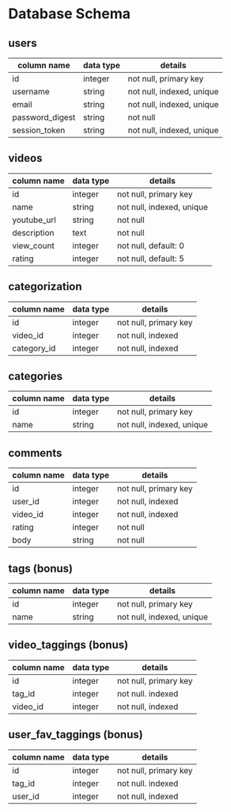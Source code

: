 # Database Schema

## users
column name     | data type | details
----------------|-----------|-----------------------
id              | integer   | not null, primary key
username        | string    | not null, indexed, unique
email           | string    | not null, indexed, unique
password_digest | string    | not null
session_token   | string    | not null, indexed, unique

## videos
column name     | data type | details
----------------|-----------|-----------------------
id              | integer   | not null, primary key
name            | string    | not null, indexed, unique
youtube_url     | string    | not null
description     | text      | not null
view_count      | integer   | not null, default: 0
rating          | integer   | not null, default: 5

## categorization
column name     | data type | details
----------------|-----------|-----------------------
id              | integer   | not null, primary key
video_id        | integer   | not null, indexed
category_id     | integer   | not null, indexed

## categories
column name     | data type | details
----------------|-----------|-----------------------
id              | integer   | not null, primary key
name            | string    | not null, indexed, unique

## comments
column name     | data type | details
----------------|-----------|-----------------------
id              | integer   | not null, primary key
user_id         | integer   | not null, indexed
video_id        | integer   | not null, indexed
rating          | integer   | not null
body            | string    | not null

## tags (bonus)
column name     | data type | details
----------------|-----------|-----------------------
id              | integer   | not null, primary key
name            | string    | not null, indexed, unique

## video_taggings (bonus)
column name     | data type | details
----------------|-----------|-----------------------
id              | integer   | not null, primary key
tag_id          | integer   | not null. indexed
video_id        | integer   | not null, indexed

## user_fav_taggings (bonus)
column name     | data type | details
----------------|-----------|-----------------------
id              | integer   | not null, primary key
tag_id          | integer   | not null. indexed
user_id         | integer   | not null, indexed
